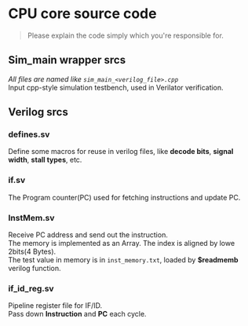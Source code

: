 # CPU core source code
> Please explain the code simply which you're responsible for.

## Sim_main wrapper srcs
*All files are named like ```sim_main_<verilog_file>.cpp```*  
Input cpp-style simulation testbench, used in Verilator verification.
## Verilog srcs
### defines.sv
Define some macros for reuse in verilog files, like **decode bits**, **signal width**, **stall types**, etc.  

### if.sv
The Program counter(PC) used for fetching instructions and update PC.

### InstMem.sv
Receive PC address and send out the instruction.  
The memory is implemented as an Array. The index is aligned by lowe 2bits(4 Bytes).  
The test value in memory is in ```inst_memory.txt```, loaded by **$readmemb** verilog function.

### if_id_reg.sv
Pipeline register file for IF/ID.  
Pass down **Instruction** and **PC** each cycle.
